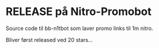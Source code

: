 # RELEASE på Nitro-Promobot
Source code til bb-n1tbot som laver promo links til 1m nitro.

Bliver først released ved 20 stars...
